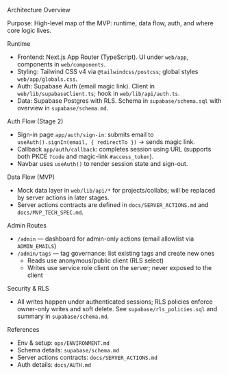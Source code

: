 Architecture Overview

Purpose: High-level map of the MVP: runtime, data flow, auth, and where core logic lives.

Runtime
- Frontend: Next.js App Router (TypeScript). UI under `web/app`, components in `web/components`.
- Styling: Tailwind CSS v4 via `@tailwindcss/postcss`; global styles `web/app/globals.css`.
- Auth: Supabase Auth (email magic link). Client in `web/lib/supabaseClient.ts`; hook in `web/lib/api/auth.ts`.
- Data: Supabase Postgres with RLS. Schema in `supabase/schema.sql` with overview in `supabase/schema.md`.

Auth Flow (Stage 2)
- Sign-in page `app/auth/sign-in`: submits email to `useAuth().signIn(email, { redirectTo })` → sends magic link.
- Callback `app/auth/callback`: completes session using URL (supports both PKCE `?code` and magic-link `#access_token`).
- Navbar uses `useAuth()` to render session state and sign-out.

Data Flow (MVP)
- Mock data layer in `web/lib/api/*` for projects/collabs; will be replaced by server actions in later stages.
- Server actions contracts are defined in `docs/SERVER_ACTIONS.md` and `docs/MVP_TECH_SPEC.md`.

Admin Routes
- `/admin` — dashboard for admin-only actions (email allowlist via `ADMIN_EMAILS`)
- `/admin/tags` — tag governance: list existing tags and create new ones
  - Reads use anonymous/public client (RLS select)
  - Writes use service role client on the server; never exposed to the client

Security & RLS
- All writes happen under authenticated sessions; RLS policies enforce owner-only writes and soft delete. See `supabase/rls_policies.sql` and summary in `supabase/schema.md`.

References
- Env & setup: `ops/ENVIRONMENT.md`
- Schema details: `supabase/schema.md`
- Server actions contracts: `docs/SERVER_ACTIONS.md`
- Auth details: `docs/AUTH.md`

